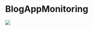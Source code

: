 # BlogAppMonitoring
![](https://drive.google.com/file/d/1rO8FCQnbKiTR886Hqo6bH6OczpcQzSxb/view?usp=sharing)
